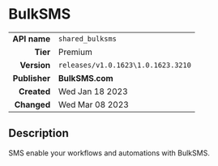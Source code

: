 # BulkSMS
| | |
|-:|-|
|**API name**|`shared_bulksms`|
|**Tier**|Premium|
|**Version**|`releases/v1.0.1623\1.0.1623.3210`|
|**Publisher**|**BulkSMS.com**|
|**Created**|Wed Jan 18 2023|
|**Changed**|Wed Mar 08 2023|

## Description
SMS enable your workflows and automations with BulkSMS.
